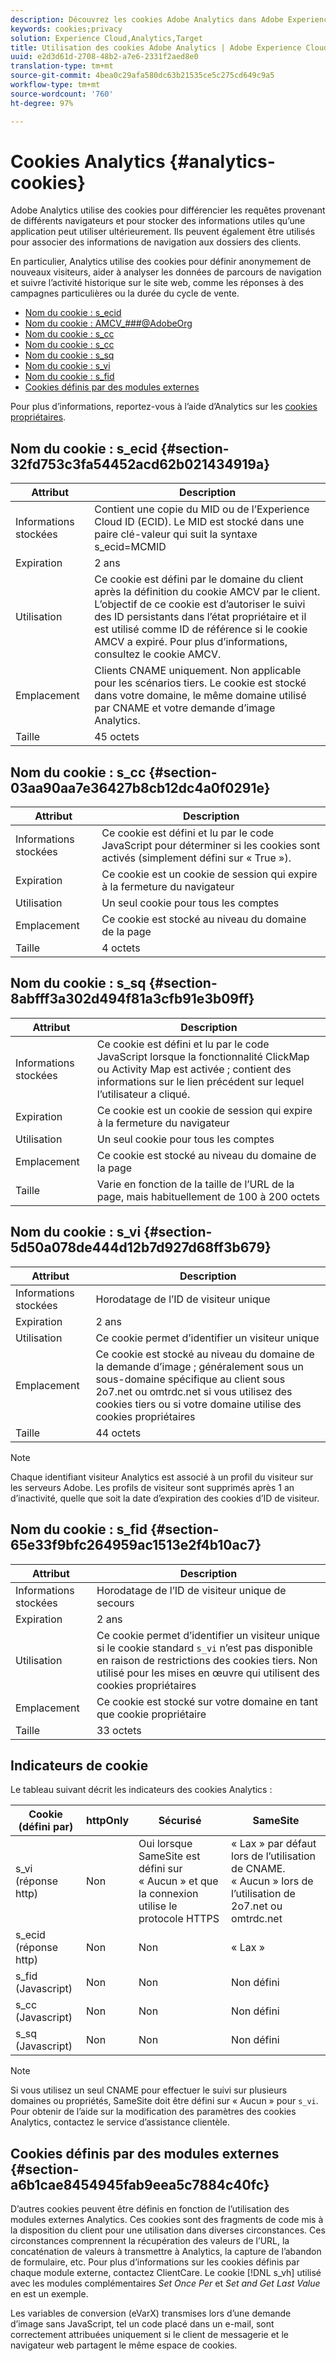 ```yaml
---
description: Découvrez les cookies Adobe Analytics dans Adobe Experience Cloud.
keywords: cookies;privacy
solution: Experience Cloud,Analytics,Target
title: Utilisation des cookies Adobe Analytics | Adobe Experience Cloud
uuid: e2d3d61d-2708-48b2-a7e6-2331f2aed8e0
translation-type: tm+mt
source-git-commit: 4bea0c29afa580dc63b21535ce5c275cd649c9a5
workflow-type: tm+mt
source-wordcount: '760'
ht-degree: 97%

---
```



# Cookies Analytics {#analytics-cookies}

Adobe Analytics utilise des cookies pour différencier les requêtes provenant de différents navigateurs et pour stocker des informations utiles qu’une application peut utiliser ultérieurement. Ils peuvent également être utilisés pour associer des informations de navigation aux dossiers des clients.

En particulier, Analytics utilise des cookies pour définir anonymement de nouveaux visiteurs, aider à analyser les données de parcours de navigation et suivre l’activité historique sur le site web, comme les réponses à des campagnes particulières ou la durée du cycle de vente.

* [Nom du cookie : s_ecid](../cookies/cookies-mc.md#section-32fd753c3fa54452acd62b021434919a)
* [Nom du cookie : AMCV_###@AdobeOrg](../cookies/cookies-mc.md#section-a12aa2a9296940ae82d8921b381b8fb0)
* [Nom du cookie : s_cc](../cookies/cookies-analytics.md#section-03aa90aa7e36427b8cb12dc4a0f0291e)
* [Nom du cookie : s_cc](../cookies/cookies-analytics.md#section-03aa90aa7e36427b8cb12dc4a0f0291e)
* [Nom du cookie : s_sq](../cookies/cookies-analytics.md#section-8abfff3a302d494f81a3cfb91e3b09ff)
* [Nom du cookie : s_vi](../cookies/cookies-analytics.md#section-5d50a078de444d12b7d927d68ff3b679)
* [Nom du cookie : s_fid](../cookies/cookies-analytics.md#section-65e33f9bfc264959ac1513e2f4b10ac7)
* [Cookies définis par des modules externes](../cookies/cookies-analytics.md#section-a6b1cae8454945fab9eea5c7884c40fc)

Pour plus d’informations, reportez-vous à l’aide d’Analytics sur les [cookies propriétaires](/help/interface/cookies/cookies-first-party.md).

## Nom du cookie : s_ecid {#section-32fd753c3fa54452acd62b021434919a}

| Attribut | Description |
|--- |--- |
| Informations stockées | Contient une copie du MID ou de l’Experience Cloud ID (ECID). Le MID est stocké dans une paire clé-valeur qui suit la syntaxe s_ecid=MCMID | `<ECID>` |
| Expiration | 2 ans |
| Utilisation | Ce cookie est défini par le domaine du client après la définition du cookie AMCV par le client. L’objectif de ce cookie est d’autoriser le suivi des ID persistants dans l’état propriétaire et il est utilisé comme ID de référence si le cookie AMCV a expiré. Pour plus d’informations, consultez le cookie AMCV. |
| Emplacement | Clients CNAME uniquement. Non applicable pour les scénarios tiers. Le cookie est stocké dans votre domaine, le même domaine utilisé par CNAME et votre demande d’image Analytics. |
| Taille | 45 octets |

## Nom du cookie : s_cc {#section-03aa90aa7e36427b8cb12dc4a0f0291e}

| Attribut | Description |
|--- |--- |
| Informations stockées | Ce cookie est défini et lu par le code JavaScript pour déterminer si les cookies sont activés (simplement défini sur « True »). |
| Expiration | Ce cookie est un cookie de session qui expire à la fermeture du navigateur |
| Utilisation | Un seul cookie pour tous les comptes |
| Emplacement | Ce cookie est stocké au niveau du domaine de la page |
| Taille | 4 octets |

## Nom du cookie : s_sq {#section-8abfff3a302d494f81a3cfb91e3b09ff}

| Attribut | Description |
|--- |--- |
| Informations stockées | Ce cookie est défini et lu par le code JavaScript lorsque la fonctionnalité ClickMap ou Activity Map est activée ; contient des informations sur le lien précédent sur lequel l’utilisateur a cliqué. |
| Expiration | Ce cookie est un cookie de session qui expire à la fermeture du navigateur |
| Utilisation | Un seul cookie pour tous les comptes |
| Emplacement | Ce cookie est stocké au niveau du domaine de la page |
| Taille | Varie en fonction de la taille de l’URL de la page, mais habituellement de 100 à 200 octets |

## Nom du cookie : s_vi {#section-5d50a078de444d12b7d927d68ff3b679}

| Attribut | Description |
|--- |--- |
| Informations stockées | Horodatage de l’ID de visiteur unique |
| Expiration | 2 ans |
| Utilisation | Ce cookie permet d’identifier un visiteur unique |
| Emplacement | Ce cookie est stocké au niveau du domaine de la demande d’image ; généralement sous un sous-domaine spécifique au client sous 2o7.net ou omtrdc.net si vous utilisez des cookies tiers ou si votre domaine utilise des cookies propriétaires |
| Taille | 44 octets |

>[!NOTE]
>
>Chaque identifiant visiteur Analytics est associé à un profil du visiteur sur les serveurs Adobe. Les profils de visiteur sont supprimés après 1 an d’inactivité, quelle que soit la date d’expiration des cookies d’ID de visiteur.

## Nom du cookie : s_fid {#section-65e33f9bfc264959ac1513e2f4b10ac7}

| Attribut | Description |
|--- |--- |
| Informations stockées | Horodatage de l’ID de visiteur unique de secours |
| Expiration | 2 ans |
| Utilisation | Ce cookie permet d’identifier un visiteur unique si le cookie standard `s_vi` n’est pas disponible en raison de restrictions des cookies tiers. Non utilisé pour les mises en œuvre qui utilisent des cookies propriétaires |
| Emplacement | Ce cookie est stocké sur votre domaine en tant que cookie propriétaire |
| Taille | 33 octets |

## Indicateurs de cookie

Le tableau suivant décrit les indicateurs des cookies Analytics :

| Cookie (défini par) | httpOnly | Sécurisé | SameSite |
|--- |--- |--- |--- |
| s_vi (réponse http) | Non | Oui lorsque SameSite est défini sur « Aucun » et que la connexion utilise le protocole HTTPS | « Lax » par défaut lors de l’utilisation de CNAME. « Aucun » lors de l’utilisation de 2o7.net ou omtrdc.net |
| s_ecid (réponse http) | Non | Non | « Lax » |
| s_fid (Javascript) | Non | Non | Non défini |
| s_cc (Javascript) | Non | Non | Non défini |
| s_sq (Javascript) | Non | Non | Non défini |

>[!NOTE]
>
>Si vous utilisez un seul CNAME pour effectuer le suivi sur plusieurs domaines ou propriétés, SameSite doit être défini sur « Aucun » pour `s_vi`. Pour obtenir de l’aide sur la modification des paramètres des cookies Analytics, contactez le service d’assistance clientèle.

## Cookies définis par des modules externes {#section-a6b1cae8454945fab9eea5c7884c40fc}

D’autres cookies peuvent être définis en fonction de l’utilisation des modules externes Analytics. Ces cookies sont des fragments de code mis à la disposition du client pour une utilisation dans diverses circonstances. Ces circonstances comprennent la récupération des valeurs de l’URL, la concaténation de valeurs à transmettre à Analytics, la capture de l’abandon de formulaire, etc. Pour plus d’informations sur les cookies définis par chaque module externe, contactez ClientCare. Le cookie [!DNL s_vh] utilisé avec les modules complémentaires *Set Once Per* et *Set and Get Last Value* en est un exemple.

Les variables de conversion (eVarX) transmises lors d’une demande d’image sans JavaScript, tel un code placé dans un e-mail, sont correctement attribuées uniquement si le client de messagerie et le navigateur web partagent le même espace de cookies.
